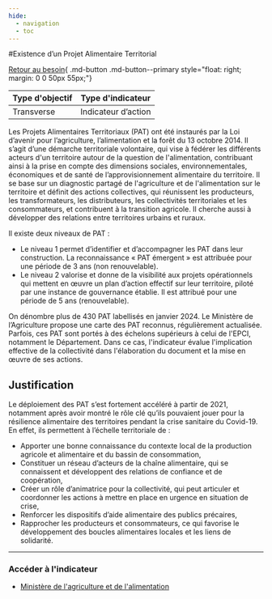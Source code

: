 ```yaml
---
hide:
  - navigation
  - toc
---
```


#Existence d’un Projet Alimentaire Territorial 

[Retour au besoin](https://konsilion.github.io/diag360/pages/besoins/bv2){ .md-button .md-button--primary style="float: right; margin: 0 0 50px 55px;"}

|Type d'objectif|Type d'indicateur|
|--|--|
|Transverse|Indicateur d’action|

Les  Projets  Alimentaires  Territoriaux  (PAT)  ont  été  instaurés  par  la  Loi  d’avenir  pour l’agriculture,  l’alimentation  et  la  forêt  du  13  octobre  2014.  Il  s’agit  d’une  démarche territoriale volontaire, qui vise à fédérer les différents acteurs d'un territoire autour de la  question  de  l'alimentation,  contribuant  ainsi  à  la  prise en compte des dimensions sociales,  environnementales,  économiques  et  de  santé  de  l’approvisionnement alimentaire  du  territoire.  Il  se  base  sur  un  diagnostic  partagé  de  l'agriculture  et  de l'alimentation  sur  le  territoire  et  définit  des  actions  collectives,  qui  réunissent  les producteurs,  les  transformateurs,  les distributeurs, les collectivités territoriales et les consommateurs,  et  contribuent à la transition agricole. Il cherche aussi à développer des relations entre territoires urbains et ruraux. 

Il existe deux niveaux de PAT :

* Le  niveau  1  permet  d’identifier  et  d’accompagner  les  PAT  dans  leur construction.  La  reconnaissance  « PAT  émergent »  est  attribuée  pour  une période de 3 ans (non renouvelable). 
* Le  niveau  2  valorise  et  donne  de  la  visibilité  aux  projets  opérationnels  qui mettent  en  œuvre  un  plan  d’action  effectif  sur  leur  territoire,  piloté par une instance  de  gouvernance  établie.  Il  est  attribué  pour  une  période  de  5  ans (renouvelable). 
 
On dénombre plus de 430 PAT labellisés en janvier 2024. Le Ministère de l’Agriculture propose une carte des PAT reconnus, régulièrement actualisée. 
Parfois, ces PAT sont portés à des échelons supérieurs à celui de l'EPCI, notamment le Département.  Dans  ce  cas, l'indicateur évalue l'implication effective de la collectivité dans l'élaboration du document et la mise en œuvre de ses actions.  


## Justification

Le  déploiement  des  PAT  s’est fortement accéléré à partir de 2021, notamment après avoir  montré  le  rôle  clé  qu’ils  pouvaient  jouer  pour  la  résilience  alimentaire  des territoires  pendant  la  crise  sanitaire  du  Covid-19.  En  effet,  ils  permettent  à l’échelle territoriale de :
    
* Apporter  une bonne connaissance du contexte local de la production agricole et alimentaire et du bassin de consommation, 
* Constituer  un réseau d’acteurs de la chaîne alimentaire, qui se connaissent et développent des relations de confiance et de coopération, 
* Créer un rôle d’animatrice pour la collectivité, qui peut articuler et coordonner les actions à mettre en place en urgence en situation de crise, 
* Renforcer les dispositifs d’aide alimentaire des publics précaires, 
* Rapprocher  les  producteurs  et  consommateurs,  ce  qui  favorise  le développement des boucles alimentaires locales et les liens de solidarité. 

---

### Accéder à l'indicateur

- [Ministère de l'agriculture et de l'alimentation](https://agriculture.gouv.fr/plus-de-430-projets-alimentaires-territoriaux-pat-reconnus-par-le-ministere-au-1er-janvier-2024)